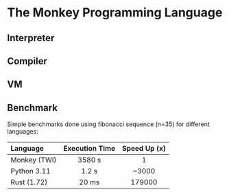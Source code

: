 # The Monkey Programming Language




## Interpreter

## Compiler

## VM

## Benchmark

Simple benchmarks done using fibonacci sequence (n=35) for different languages: 


| Language      |   Execution Time      | Speed Up (x) |
| :--------     |   :-------:           | :-------:    |
| Monkey (TWI)  |           3580 s      |      1       |
| Python 3.11   |         1.2 s         |      ~3000   |
| Rust (1.72)   |            20 ms      |      179000  |
